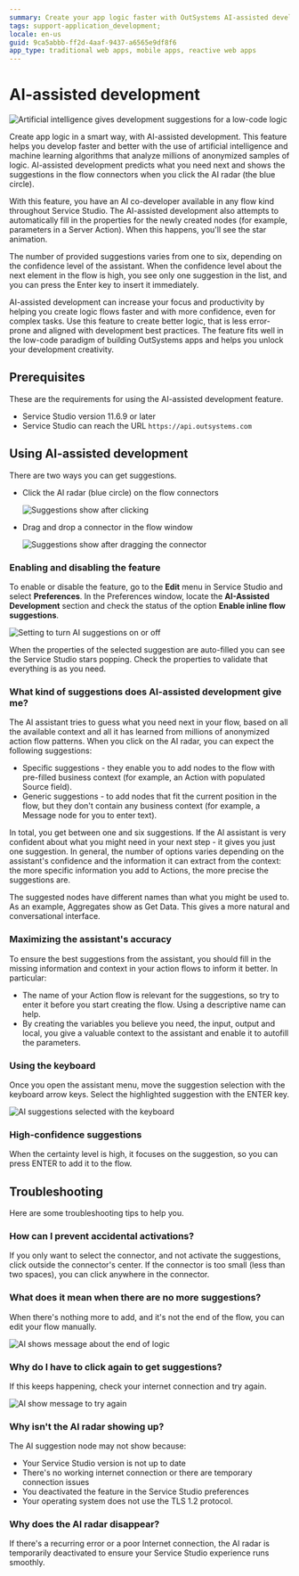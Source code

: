 ```yaml
---
summary: Create your app logic faster with OutSystems AI-assisted development. Use AI-powered suggestions and add logic nodes automatically to your flow and boost your low-code development.
tags: support-application_development;
locale: en-us
guid: 9ca5abbb-ff2d-4aaf-9437-a6565e9df8f6
app_type: traditional web apps, mobile apps, reactive web apps
---
```


# AI-assisted development

![Artificial intelligence gives development suggestions for a low-code logic](images/ai-flow-service-studio.gif)

Create app logic in a smart way, with AI-assisted development. This feature helps you develop faster and better with the use of artificial intelligence and machine learning algorithms that analyze millions of anonymized samples of logic. AI-assisted development predicts what you need next and shows the suggestions in the flow connectors when you click the AI radar (the blue circle).

With this feature, you have an AI co-developer available in any flow kind throughout Service Studio. The AI-assisted development also attempts to automatically fill in the properties for the newly created nodes (for example, parameters in a Server Action). When this happens, you'll see the star animation.

The number of provided suggestions varies from one to six, depending on the confidence level of the assistant. When the confidence level about the next element in the flow is high, you see only one suggestion in the list, and you can press the Enter key to insert it immediately.

AI-assisted development can increase your focus and productivity by helping you create logic flows faster and with more confidence, even for complex tasks. Use this feature to create better logic, that is less error-prone and aligned with development best practices. The feature fits well in the low-code paradigm of building OutSystems apps and helps you unlock your development creativity.

## Prerequisites

These are the requirements for using the AI-assisted development feature.

* Service Studio version 11.6.9 or later
* Service Studio can reach the URL `https://api.outsystems.com`

## Using AI-assisted development

There are two ways you can get suggestions.

* Click the AI radar (blue circle) on the flow connectors  

    ![Suggestions show after clicking](images/ai-flow-node-click.png)

* Drag and drop a connector in the flow window  
    
    ![Suggestions show after dragging the connector](images/ai-flow-node-drag.gif)


### Enabling and disabling the feature

To enable or disable the feature, go to the **Edit** menu in Service Studio and select **Preferences**. In the Preferences window, locate the **AI-Assisted Development** section and check the status of the option **Enable inline flow suggestions**.

![Setting to turn AI suggestions on or off](images/ai-flow-settings.png)

<div class="info" markdown="1">

When the properties of the selected suggestion are auto-filled you can see the Service Studio stars popping. Check the properties to validate that everything is as you need.

</div>

### What kind of suggestions does AI-assisted development give me?

The AI assistant tries to guess what you need next in your flow, based on all the available context and all it has learned from millions of anonymized action flow patterns. When you click on the AI radar, you can expect the following suggestions:

* Specific suggestions - they enable you to add nodes to the flow with pre-filled business context (for example, an Action with populated Source field).
* Generic suggestions - to add nodes that fit the current position in the flow, but they don't contain any business context (for example, a Message node for you to enter text).    

In total, you get between one and six suggestions. If the AI assistant is very confident about what you might need in your next step - it gives you just one suggestion. In general, the number of options varies depending on the assistant's confidence and the information it can extract from the context: the more specific information you add to Actions, the more precise the suggestions are.

<div class="info" markdown="1">
	
The suggested nodes have different names than what you might be used to. As an example, Aggregates show as Get Data. This gives a more natural and conversational interface.

</div>

### Maximizing the assistant's accuracy

To ensure the best suggestions from the assistant, you should fill in the missing information and context in your action flows to inform it better. In particular:

* The name of your Action flow is relevant for the suggestions, so try to enter it before you start creating the flow. Using a descriptive name can help.
* By creating the variables you believe you need, the input, output and local, you give a valuable context to the assistant and enable it to autofill the parameters.

### Using the keyboard

Once you open the assistant menu, move the suggestion selection with the keyboard arrow keys. Select the highlighted suggestion with the ENTER key.

![AI suggestions selected with the keyboard](images/ai-flow-node-suggestion.gif)

### High-confidence suggestions

When the certainty level is high, it focuses on the suggestion, so you can press ENTER to add it to the flow.

## Troubleshooting

Here are some troubleshooting tips to help you.

### How can I prevent accidental activations?

If you only want to select the connector, and not activate the suggestions, click outside the connector's center. If the connector is too small (less than two spaces), you can click anywhere in the connector.

### What does it mean when there are no more suggestions?

When there's nothing more to add, and it's not the end of the flow, you can edit your flow manually.

![AI shows message about the end of logic](images/ai-flow-ts-no-suggestions.png)

### Why do I have to click again to get suggestions?

If this keeps happening, check your internet connection and try again.

![AI show message to try again](images/ai-flow-ts-tryagain.png)

### Why isn't the AI radar showing up?

The AI suggestion node may not show because:

* Your Service Studio version is not up to date
* There's no working internet connection or there are temporary connection issues
* You deactivated the feature in the Service Studio preferences
* Your operating system does not use the TLS 1.2 protocol.

### Why does the AI radar disappear?

If there's a recurring error or a poor Internet connection, the AI radar is temporarily deactivated to ensure your Service Studio experience runs smoothly.
